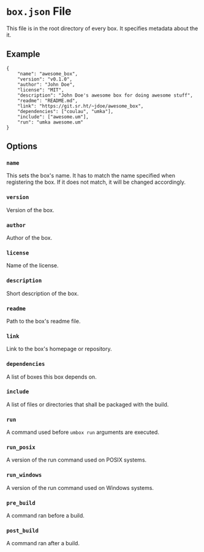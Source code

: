 # `box.json` File

This file is in the root directory of every box. It specifies metadata about the it.

## Example

```
{
    "name": "awesome_box",
    "version": "v0.1.0",
    "author": "John Doe",
    "license": "MIT",
    "description": "John Doe's awesome box for doing awesome stuff",
    "readme": "README.md",
    "link": "https://git.sr.ht/~jdoe/awesome_box",
    "dependencies": ["coulau", "umka"],
    "include": ["awesome.um"],
    "run": "umka awesome.um"
}
```

## Options

### `name`

This sets the box's name. It has to match the name specified when
registering the box. If it does not match, it will be changed accordingly.

### `version`

Version of the box.

### `author`

Author of the box.

### `license`

Name of the license.

### `description`

Short description of the box.

### `readme`

Path to the box's readme file.

### `link`

Link to the box's homepage or repository.

### `dependencies`

A list of boxes this box depends on.

### `include`

A list of files or directories that shall be packaged with the build.

### `run`

A command used before `umbox run` arguments are executed.

### `run_posix`

A version of the run command used on POSIX systems.

### `run_windows`

A version of the run command used on Windows systems.

### `pre_build`

A command ran before a build.

### `post_build`

A command ran after a build.
